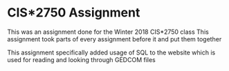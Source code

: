 # CIS\*2750 Assignment 
This was an assignment done for the Winter 2018 CIS*2750 class
This assignment took parts of every assignment before it and put them together

This assignment specifically added usage of SQL to the website which is used for reading and looking through GEDCOM files
